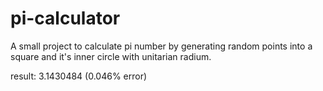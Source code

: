# pi-calculator

A small project to calculate pi number by generating random points into a square and it's inner circle with unitarian radium.

result: 3.1430484 (0.046% error)
